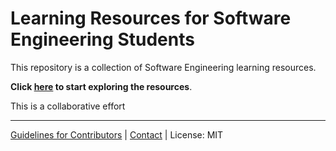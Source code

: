 # Learning Resources for Software Engineering Students

This repository is a collection of Software Engineering learning resources.

**Click [here](https://se-edu.github.io/learningresources/) to start exploring the resources**.

This is a collaborative effort

---

[Guidelines for Contributors](https://se-education.org/learningresources/contributing.html) | [Contact](https://se-education.org/learningresources/about.html) | License: MIT

</div>
